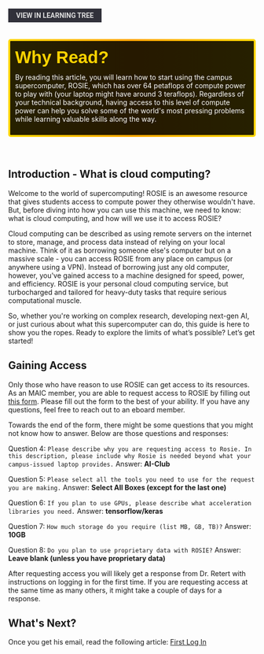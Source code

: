 <br>
<a href='/learning-tree?node=5' style='
    background-color: #31313a;
    color: gainsboro;
    padding: 6px 16px;
    border: none
    border-radius: 4px;
    text-transform: uppercase;
    font-family: "Roboto", sans-serif;
    font-size: 1em;
    font-weight: bold;
    cursor: pointer;
    text-decoration: none;
    display: inline-block;'
>
  View in Learning Tree
</a>

<br>
<br>
<br>

<div style='
  position: relative;
  padding: 10px; 
  border-radius: 5px;
  background-color: rgba(0, 0, 0, 0.85); 
  border: 4px solid transparent;
  background-image: linear-gradient(90deg, rgba(0, 0, 0, 0.85), rgba(0, 0, 0, 0.85)), linear-gradient(90deg, gold, orange, gold);
  background-origin: border-box;
  background-clip: padding-box, border-box;
'>

<svg width='200' height='50' style='display: block; margin-bottom: 5px;'>
  <text x='0' y='35' font-size='35' font-family='Arial' font-weight='bold' fill='gold'>
    Why Read?
    <animate attributeName='fill' values='gold; orange; gold' dur='3s' repeatCount='indefinite' />
  </text>
</svg>

<p style='color: white; margin-top: 2px;'>By reading this article, you will learn how to start using the campus supercomputer, ROSIE, which has over 64 petaflops of compute power to play with (your laptop might have around 3 teraflops). Regardless of your technical background, having access to this level of compute power can help you solve some of the world's most pressing problems while learning valuable skills along the way. </p>

</div>

<br/>

<br/>

## Introduction - What is cloud computing?
Welcome to the world of supercomputing! ROSIE is an awesome resource that gives students access to compute power they otherwise wouldn't have. But, before diving into how you can use this machine, we need to know: what is cloud computing, and how will we use it to access ROSIE?
 
Cloud computing can be described as using remote servers on the internet to store, manage, and process data instead of relying on your local machine. Think of it as borrowing someone else's computer but on a massive scale - you can access ROSIE from any place on campus (or anywhere using a VPN). Instead of borrowing just any old computer, however, you've gained access to a machine designed for speed, power, and efficiency. ROSIE is your personal cloud computing service, but turbocharged and tailored for heavy-duty tasks that require serious computational muscle.
 
So, whether you're working on complex research, developing next-gen AI, or just curious about what this supercomputer can do, this guide is here to show you the ropes. Ready to explore the limits of what’s possible? Let’s get started!



## Gaining Access

Only those who have reason to use ROSIE can get access to its resources. As an MAIC member, you are able to request access to ROSIE by filling out [this form](https://msoe.dev/#/requestaccess). Please fill out the form to the best of your ability. If you have any questions, feel free to reach out to an eboard member. 

Towards the end of the form, there might be some questions that you might not know how to answer. Below are those questions and responses:

Question 4: `Please describe why you are requesting access to Rosie. In this description, please include why Rosie is needed beyond what your campus-issued laptop provides.`
Answer: **AI-Club**


Question 5: `Please select all the tools you need to use for the request you are making.`
Answer: **Select All Boxes (except for the last one)**


Question 6: `If you plan to use GPUs, please describe what acceleration libraries you need.`
Answer: **tensorflow/keras**


Question 7: `How much storage do you require (list MB, GB, TB)?`
Answer: **10GB**


Question 8: `Do you plan to use proprietary data with ROSIE?`
Answer: **Leave blank (unless you have proprietary data)**



After requesting access you will likely get a response from Dr. Retert with instructions on logging in for the first time. If you are requesting access at the same time as many others, it might take a couple of days for a response. 


## What's Next?
Once you get his email, read the following article: [First Log In](https://msoe-maic.com/library/?nav=Articles&article=2-first-login)

